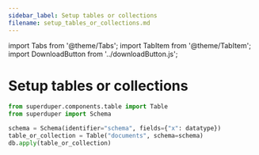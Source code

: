 ```yaml
---
sidebar_label: Setup tables or collections
filename: setup_tables_or_collections.md
---
```

import Tabs from '@theme/Tabs';
import TabItem from '@theme/TabItem';
import DownloadButton from '../downloadButton.js';


<!-- TABS -->
# Setup tables or collections

```python
from superduper.components.table import Table
from superduper import Schema

schema = Schema(identifier="schema", fields={"x": datatype})
table_or_collection = Table("documents", schema=schema)
db.apply(table_or_collection)
```

<DownloadButton filename="setup_tables_or_collections.md" />
